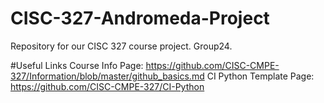 # CISC-327-Andromeda-Project
Repository for our CISC 327 course project. Group24.

#Useful Links
Course Info Page: https://github.com/CISC-CMPE-327/Information/blob/master/github_basics.md
CI Python Template Page: https://github.com/CISC-CMPE-327/CI-Python

